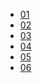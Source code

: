 <!-- Docsify/_sidebar.md -->

<!-- * [首页](/)  -->

<!-- web Api 笔记 -->
* [01](total/web_api/day01.md)
* [02](total/web_api/day02.md)
* [03](total/web_api/day03.md)
* [04](total/web_api/day04.md)
* [05](total/web_api/day05.md)
* [06](total/web_api/day06.md)

<!-- js 基础笔记 -->
<!-- * [total_day01](total/JS_basis/01)
* [total_day02](total/JS_basis/02)
* [total_day03](total/JS_basis/03)
* [total_day04](total/JS_basis/04)
* [total_day05](total/JS_basis/05)
* [total_day06](total/JS_basis/06) -->


<!-- * [guide](/guide)
* [zh-cn](zh-cn/)
* [zh-cn guide](zh-cn/guide) -->

